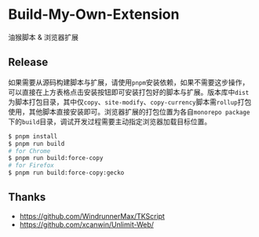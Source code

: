 # Build-My-Own-Extension

油猴脚本 & 浏览器扩展

## Release

如果需要从源码构建脚本与扩展，请使用`pnpm`安装依赖，如果不需要这步操作，可以直接在上方表格点击安装按钮即可安装打包好的脚本与扩展。版本库中`dist`为脚本打包目录，其中仅`copy`、`site-modify`、`copy-currency`脚本需`rollup`打包使用，其他脚本直接安装即可。浏览器扩展的打包位置为各自`monorepo package`下的`build`目录，调试开发过程需要主动指定浏览器加载目标位置。

```bash
$ pnpm install
$ pnpm run build
# for Chrome
$ pnpm run build:force-copy
# for Firefox
$ pnpm run build:force-copy:gecko
```

## Thanks

- https://github.com/WindrunnerMax/TKScript
- https://github.com/xcanwin/Unlimit-Web/
